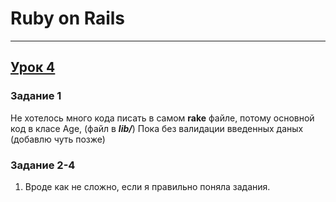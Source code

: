 # Ruby on Rails
***
## [Урок 4]('https://github.com/CeMuPaMuDa/ROR_GB/tree/master/lesson4')
### Задание 1
Не хотелось много кода писать в самом **rake** файле, потому основной код в класе Age, (файл в ***lib/***)
Пока без валидации введенных даных (добавлю чуть позже)

### Задание 2-4   
1. Вроде как не сложно, если я правильно поняла задания. 